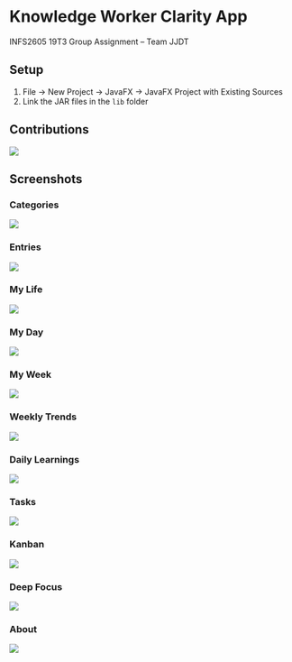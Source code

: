 # Knowledge Worker Clarity App

INFS2605 19T3 Group Assignment – Team JJDT

## Setup

1. File → New Project  → JavaFX → JavaFX Project with Existing Sources
2. Link the JAR files in the `lib` folder

## Contributions

![](screenshots/0.%20Contributions.png)

## Screenshots

### Categories

![](screenshots/1.%20Categories.png)

### Entries

![](screenshots/2.%20Entries.png)

### My Life

![](screenshots/3.%20My%20Life.png)

### My Day

![](screenshots/4.%20My%20Day.png)

### My Week

![](screenshots/5.%20My%20Week.png)

### Weekly Trends

![](screenshots/6.%20Weekly%20Trends.png)

### Daily Learnings

![](screenshots/7.%20Daily%20Learnings.png)

### Tasks

![](screenshots/8.%20Tasks.png)

### Kanban

![](screenshots/9.%20Kanban.png)

### Deep Focus

![](screenshots/10.%20Deep%20Focus.png)

### About

![](screenshots/11.%20About.png)

